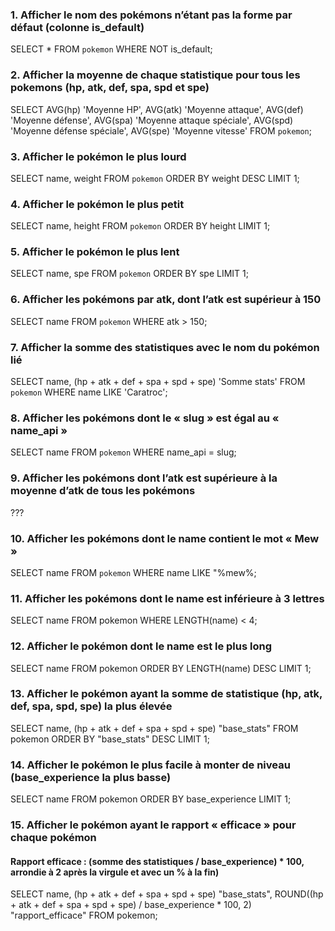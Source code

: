 ### 1. Afficher le nom des pokémons n’étant pas la forme par défaut (colonne is_default)

SELECT * FROM `pokemon` WHERE NOT is_default;

### 2. Afficher la moyenne de chaque statistique pour tous les pokemons (hp, atk, def, spa, spd et spe)

SELECT
    AVG(hp) 'Moyenne HP',
    AVG(atk) 'Moyenne attaque',
    AVG(def) 'Moyenne défense',
    AVG(spa) 'Moyenne attaque spéciale',
    AVG(spd) 'Moyenne défense spéciale',
    AVG(spe) 'Moyenne vitesse'
FROM `pokemon`;

### 3. Afficher le pokémon le plus lourd

SELECT name, weight FROM `pokemon`
ORDER BY weight DESC
LIMIT 1;

### 4. Afficher le pokémon le plus petit

SELECT name, height FROM `pokemon`
ORDER BY height
LIMIT 1;

### 5. Afficher le pokémon le plus lent

SELECT name, spe FROM `pokemon`
ORDER BY spe
LIMIT 1;

### 6. Afficher les pokémons par atk, dont l’atk est supérieur à 150

SELECT name FROM `pokemon` WHERE atk > 150;

### 7. Afficher la somme des statistiques avec le nom du pokémon lié

SELECT
	name,
	(hp + atk + def + spa + spd + spe) 'Somme stats'
FROM `pokemon`
WHERE name LIKE 'Caratroc';

### 8. Afficher les pokémons dont le « slug » est égal au « name_api »

SELECT name FROM `pokemon` WHERE name_api = slug;

### 9. Afficher les pokémons dont l’atk est supérieure à la moyenne d’atk de tous les pokémons

???

### 10. Afficher les pokémons dont le name contient le mot « Mew »

SELECT name FROM `pokemon` WHERE name LIKE "%mew%;

### 11. Afficher les pokémons dont le name est inférieure à 3 lettres

SELECT name FROM pokemon WHERE LENGTH(name) < 4;

### 12. Afficher le pokémon dont le name est le plus long

SELECT name FROM pokemon ORDER BY LENGTH(name) DESC LIMIT 1;

### 13. Afficher le pokémon ayant la somme de statistique (hp, atk, def, spa, spd, spe) la plus élevée

SELECT
	name,
    (hp + atk + def + spa + spd + spe) "base_stats"
    FROM pokemon
    ORDER BY "base_stats" DESC LIMIT 1;

### 14. Afficher le pokémon le plus facile à monter de niveau (base_experience la plus basse)

SELECT name FROM pokemon ORDER BY base_experience LIMIT 1;

### 15. Afficher le pokémon ayant le rapport « efficace » pour chaque pokémon
#### Rapport efficace : (somme des statistiques / base_experience) * 100, arrondie à 2 après la virgule et avec un % à la fin)

SELECT
	name,
    (hp + atk + def + spa + spd + spe) "base_stats",
    ROUND((hp + atk + def + spa + spd + spe) / base_experience * 100, 2) "rapport_efficace"
FROM pokemon;
